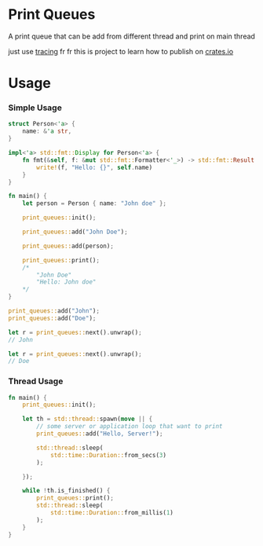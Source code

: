 # Print Queues
A print queue that can be add from different thread and print on main thread

just use [tracing](https://docs.rs/tracing/latest/tracing/) fr fr this is project to learn how to publish on [crates.io](https://crates.io)

# Usage

### Simple Usage
```rust
struct Person<'a> {
    name: &'a str,
}

impl<'a> std::fmt::Display for Person<'a> {
    fn fmt(&self, f: &mut std::fmt::Formatter<'_>) -> std::fmt::Result {
        write!(f, "Hello: {}", self.name)
    }
}

fn main() {
    let person = Person { name: "John doe" };

    print_queues::init();

    print_queues::add("John Doe");

    print_queues::add(person);

    print_queues::print();
    /*
        "John Doe"
        "Hello: John doe"
    */
}
```

```rust
print_queues::add("John");
print_queues::add("Doe");

let r = print_queues::next().unwrap();
// John

let r = print_queues::next().unwrap();
// Doe
```

### Thread Usage
```rust
fn main() {
    print_queues::init();

    let th = std::thread::spawn(move || {
        // some server or application loop that want to print
        print_queues::add("Hello, Server!");

        std::thread::sleep(
            std::time::Duration::from_secs(3)
        );

    });

    while !th.is_finished() {
        print_queues::print();
        std::thread::sleep(
            std::time::Duration::from_millis(1)
        );
    }
}
```
